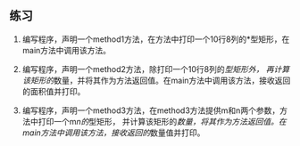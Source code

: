 ## 练习

1. 编写程序，声明一个method1方法，在方法中打印一个10行8列的*型矩形，在main方法中调用该方法。

2. 编写程序，声明一个method2方法，除打印一个10行8列的*型矩形外，
   再计算该矩形的*数量，并将其作为方法返回值。在main方法中调用该方法，接收返回的面积值并打印。

3. 编写程序，声明一个method3方法，在method3方法提供m和n两个参数，方法中打印一个m*n的*型矩形，
   并计算该矩形的*数量，将其作为方法返回值。在main方法中调用该方法，接收返回的*数量值并打印。